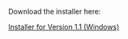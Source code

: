 Download the installer here:

<a href="[broken link]" download>Installer for Version 1.1 (Windows)</a>